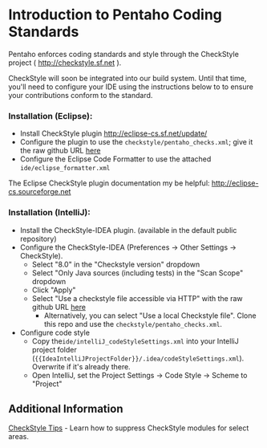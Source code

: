 # Introduction to Pentaho Coding Standards

Pentaho enforces coding standards and style through the CheckStyle project ( http://checkstyle.sf.net ).

CheckStyle will soon be integrated into our build system. Until that time, you'll need to configure your IDE using the instructions below to to ensure your contributions conform to the standard.

### Installation (Eclipse):

- Install CheckStyle plugin http://eclipse-cs.sf.net/update/
- Configure the plugin to use the `checkstyle/pentaho_checks.xml`; give it the raw github URL [here](https://raw.githubusercontent.com/pentaho/pentaho-coding-standards/master/checkstyle/pentaho_checks.xml)  
- Configure the Eclipse Code Formatter to use the attached `ide/eclipse_formatter.xml`

The Eclipse CheckStyle plugin documentation my be helpful: http://eclipse-cs.sourceforge.net

### Installation (IntelliJ):

- Install the CheckStyle-IDEA plugin. (available in the default public repository)
- Configure the CheckStyle-IDEA (Preferences -> Other Settings -> CheckStyle).
  - Select "8.0" in the "Checkstyle version" dropdown
  - Select "Only Java sources (including tests) in the "Scan Scope" dropdown
  - Click "Apply"
  - Select "Use a checkstyle file accessible via HTTP" with the raw github URL [here](https://raw.githubusercontent.com/pentaho/pentaho-coding-standards/master/checkstyle/pentaho_checks.xml)
    - Alternatively, you can select "Use a local Checkstyle file". Clone this repo and use the `checkstyle/pentaho_checks.xml`.
- Configure code style
  - Copy the`ide/intelliJ_codeStyleSettings.xml` into your IntelliJ project folder (`{{IdeaIntelliJProjectFolder}}/.idea/codeStyleSettings.xml`). Overwrite if it's already there.
  - Open IntelliJ, set the Project Settings -> Code Style -> Scheme to "Project"

## Additional Information
[CheckStyle Tips](https://github.com/pentaho/pentaho-coding-standards/wiki/CheckStyle-Tips) - Learn how to suppress CheckStyle modules for select areas.
